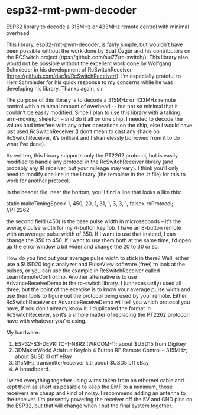 # esp32-rmt-pwm-decoder
ESP32 library to decode a 315MHz or 433MHz remote control with minimal overhead 

﻿This library, esp32-rmt-pwm-decoder, is fairly simple, but wouldn’t have been possible without the work done by Suat Özgür and his contributors on the RCSwitch project (ttps://github.com/sui77/rc-switch/). This library also would not be possible without the excellent work done by Wolfgang Schmieder in his development of RcSwitchReceiver (https://github.com/dac1e/RcSwitchReceiver/). I’m especially grateful to Herr Schmieder for his quick response to my concerns while he was developing his library. Thanks again, sir.

The purpose of this library is to decode a 315MHz or 433MHz remote control with a minimal amount of overhead -- but not so minimal that it couldn’t be easily modified. Since I plan to use this library with a talking, arm-moving, skeleton – and do it all on one chip, I needed to decode the values and interfere with any other operations on the chip, else I would have just used RcSwitchReceiver (I don’t mean to cast any shade on RcSwitchReceiver, it’s brilliant and I shamelessly borrowed from it to do what I’ve done).

As written, this library supports only the PT2262 protocol, but is easily modified to handle any protocol in the RcSwitchReceiver library (and probably any IR receiver, but your mileage may vary). I think you’ll only need to modify one line in the library (the template in the .h file) for this to work for another protocol.

In the header file, near the bottom, you’ll find a line that looks a like this:

static makeTimingSpec< 1, 450, 20,   1,   31,    1,  3,    3,  1, false>   rxProtocol; //PT2262

the second field (450) is the base pulse width in microseconds – it’s the average pulse width for my 4-button key fob. I have an 8-button remote with an average pulse width of 350. If I want to use that instead, I can change the 350 to 450. If I want to use them both at the same time, I’d open up the error window a bit wider and change the 20 to 30 or so.

How do you find out your average pulse width to stick in there? Well, either use a $USD20 logic analyzer and PulseView software (free) to look at the pulses, or you can use the example in RcSwitchReceiver called LearnRemoteControl.ino. Another alternative is to use AdvanceReceiveDemo in the rc-switch library. I (unnecessarily) used all three, but the point of the exercise is to know your average pulse width and use their tools to figure out the protocol being used by your remote. Either RcSwitchReceiver or AdvanceReceiveDemo will tell you which protocol you have, if you don’t already know it. I duplicated the format in RcSwitchReceiver, so it’s a simple matter of replacing the PT2262 protocol I have with whatever you’re using.

My hardware:
1. ESP32-S3-DEVKITC-1-N8R2 (WROOM-1); about $USD15 from Digikey
2. 3DMakerWorld Adafruit Keyfob 4 Button RF Remote Control – 315MHz; about $USD10 off eBay
3. 315MHz transmitter/receiver kit; about $USD5 off eBay
4. A breadboard.

I wired everything together using wires taken from an ethernet cable and kept them as short as possible to keep the EMF to a minimum; those receivers are cheap and kind of noisy. I recommend adding an antenna to the receiver. I’m presently powering the receiver off the 5V and GND pins on the ESP32, but that will change when I put the final system together. 
